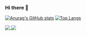 ### Hi there 👋

<!--
**Shoto31/Shoto31** is a ✨ _special_ ✨ repository because its `README.md` (this file) appears on your GitHub profile.

Here are some ideas to get you started:

- 🔭 I’m currently working on ...
- 🌱 I’m currently learning ...
- 👯 I’m looking to collaborate on ...
- 🤔 I’m looking for help with ...
- 💬 Ask me about ...
- 📫 How to reach me: ...
- 😄 Pronouns: ...
- ⚡ Fun fact: ...
-->

[![Anurag's GitHub stats](https://github-readme-stats.vercel.app/api?username=Shoto31&show_icons=true&theme=darcula)](https://github.com/Shoto31/github-readme-stats)    [![Top Langs](https://github-readme-stats.vercel.app/api/top-langs/?username=Shoto31)](https://github.com/Shoto31/github-readme-stats&show_icons=true&langs_count=8&layout=compact)

<a href="https://github.com/Shoto31/github-readme-stats">
  <img align="center" src="https://github.com/Shoto31/github-readme-stats)    [![Top Langs](https://github-readme-stats.vercel.app/api/top-langs/?username=Shoto31" />
</a>
<a href="https://github.com/Shoto31/convoychat">
  <img align="center" src="https://github.com/Shoto31/github-readme-stats&show_icons=true&langs_count=8&layout=compact" />
</a>
